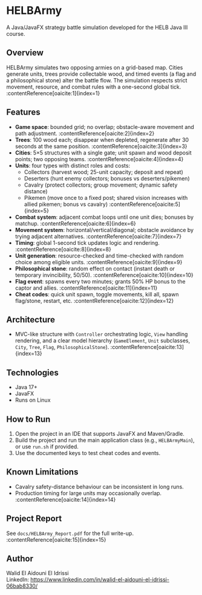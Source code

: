# HELBArmy

A Java/JavaFX strategy battle simulation developed for the HELB Java III course.

## Overview
HELBArmy simulates two opposing armies on a grid-based map. Cities generate units, trees provide collectable wood, and timed events (a flag and a philosophical stone) alter the battle flow. The simulation respects strict movement, resource, and combat rules with a one-second global tick. :contentReference[oaicite:1]{index=1}

## Features
- **Game space**: bounded grid; no overlap; obstacle-aware movement and path adjustment. :contentReference[oaicite:2]{index=2}
- **Trees**: 100 wood each; disappear when depleted, regenerate after 30 seconds at the same position. :contentReference[oaicite:3]{index=3}
- **Cities**: 5×5 structures with a single gate; unit spawn and wood deposit points; two opposing teams. :contentReference[oaicite:4]{index=4}
- **Units**: four types with distinct roles and costs:
  - Collectors (harvest wood; 25-unit capacity; deposit and repeat)
  - Deserters (hunt enemy collectors; bonuses vs deserters/pikemen)
  - Cavalry (protect collectors; group movement; dynamic safety distance)
  - Pikemen (move once to a fixed post; shared vision increases with allied pikemen; bonus vs cavalry) :contentReference[oaicite:5]{index=5}
- **Combat system**: adjacent combat loops until one unit dies; bonuses by matchup. :contentReference[oaicite:6]{index=6}
- **Movement system**: horizontal/vertical/diagonal; obstacle avoidance by trying adjacent alternatives. :contentReference[oaicite:7]{index=7}
- **Timing**: global 1-second tick updates logic and rendering. :contentReference[oaicite:8]{index=8}
- **Unit generation**: resource-checked and time-checked with random choice among eligible units. :contentReference[oaicite:9]{index=9}
- **Philosophical stone**: random effect on contact (instant death or temporary invincibility, 50/50). :contentReference[oaicite:10]{index=10}
- **Flag event**: spawns every two minutes; grants 50% HP bonus to the captor and allies. :contentReference[oaicite:11]{index=11}
- **Cheat codes**: quick unit spawn, toggle movements, kill all, spawn flag/stone, restart, etc. :contentReference[oaicite:12]{index=12}

## Architecture
- MVC-like structure with `Controller` orchestrating logic, `View` handling rendering, and a clear model hierarchy (`GameElement`, `Unit` subclasses, `City`, `Tree`, `Flag`, `PhilosophicalStone`). :contentReference[oaicite:13]{index=13}

## Technologies
- Java 17+
- JavaFX
- Runs on Linux

## How to Run
1. Open the project in an IDE that supports JavaFX and Maven/Gradle.
2. Build the project and run the main application class (e.g., `HELBArmyMain`), or use `run.sh` if provided.
3. Use the documented keys to test cheat codes and events.

## Known Limitations
- Cavalry safety-distance behaviour can be inconsistent in long runs.
- Production timing for large units may occasionally overlap. :contentReference[oaicite:14]{index=14}

## Project Report
See `docs/HELBArmy_Report.pdf` for the full write-up. :contentReference[oaicite:15]{index=15}

## Author
Walid El Aidouni El Idrissi  
LinkedIn: https://www.linkedin.com/in/walid-el-aidouni-el-idrissi-06bab8330/
